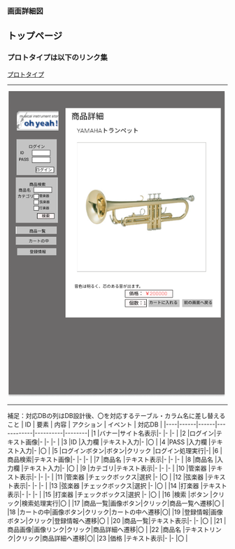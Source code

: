 ### 画面詳細図
## トップページ
### プロトタイプは以下のリンク集
[プロトタイプ](https://www.figma.com/file/5TNn5hMKarPFLmWIexSNYm/Untitled?node-id=0%3A1)
*****
<img src="../../img/トランペット.png" width="500">

*****
補足：対応DBの列はDB設計後、〇を対応するテーブル・カラム名に差し替えること
| ID | 要素 | 内容 | アクション | イベント | 対応DB |
|----|------|------|------------|----------|--------|
|1   |バナー|サイト名表示|-      |-         |-       |
|2   |ログイン|テキスト画像|-    |-         |-       |
|3   |ID     |入力欄     |テキスト入力|-    |〇      |
|4   |PASS   |入力欄     |テキスト入力|-    |〇      |
|5   |ログインボタン|ボタン|クリック  |ログイン処理実行|-|
|6   |商品検索|テキスト画像|-  |-          |-        |
|7   |商品名  |テキスト表示|-  |-          |-        |
|8   |商品名  |入力欄      |テキスト入力|-   |〇     |
|9   |カテゴリ|テキスト表示|-  |-          |-        |
|10  |管楽器  |テキスト表示|-   |-         |-        |
|11  |管楽器  |チェックボックス|選択  |-    |〇      |
|12  |弦楽器  |テキスト表示|-     |-       |-        |
|13  |弦楽器  |チェックボックス|選択   |-    |〇     |
|14  |打楽器  |テキスト表示|-     |-       |-      |
|15  |打楽器  |チェックボックス|選択   |-  |〇      |
|16  |検索    |ボタン     |クリック|検索処理実行|〇   |
|17  |商品一覧|画像ボタン|クリック|商品一覧へ遷移|〇  |
|18  |カートの中|画像ボタン|クリック|カートの中へ遷移|〇|
|19  |登録情報|画像ボタン|クリック|登録情報へ遷移|〇  |
|20  |商品一覧|テキスト表示|-        |-       |〇    |
|21  |商品画像|画像リンク|クリック|商品詳細へ遷移|〇  |
|22  |商品名  |テキストリンク|クリック|商品詳細へ遷移|〇|
|23  |価格    |テキスト表示|-        |-      |〇      |
